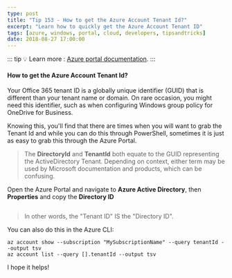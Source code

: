 ```yaml
---
type: post
title: "Tip 153 - How to get the Azure Account Tenant Id?"
excerpt: "Learn how to quickly get the Azure Account Tenant ID"
tags: [azure, windows, portal, cloud, developers, tipsandtricks]
date: 2018-08-27 17:00:00
---
```


::: tip
:bulb: Learn more : [Azure portal documentation](https://docs.microsoft.com/azure/azure-portal/?WT.mc_id=docs-azuredevtips-micrum).
:::

#### How to get the Azure Account Tenant Id?

Your Office 365 tenant ID is a globally unique identifier (GUID) that is different than your tenant name or domain. On rare occasion, you might need this identifier, such as when configuring Windows group policy for OneDrive for Business. 

Knowing this, you'll find that there are times when you will want to grab the Tenant Id and while you can do this through PowerShell, sometimes it is just as easy to grab this through the Azure Portal. 

> The **DirectoryId** and **TenantId** both equate to the GUID representing the ActiveDirectory Tenant. Depending on context, either term may be used by Microsoft documentation and products, which can be confusing.

Open the Azure Portal and navigate to **Azure Active Directory**, then **Properties** and copy the **Directory ID**

<img :src="$withBase('/files/aadazure1.png')">

> In other words, the "Tenant ID" IS the "Directory ID".

You can also do this in the Azure CLI:

```text
az account show --subscription "MySubscriptionName" --query tenantId --output tsv
az account list --query [].tenantId --output tsv
```

I hope it helps!

